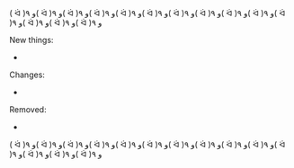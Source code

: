 ( ᐛ )و ٩( ᐛ )و ٩( ᐛ )و ٩( ᐛ )و ٩( ᐛ )و ٩( ᐛ )و ٩( ᐛ )و ٩( ᐛ )و ٩( ᐛ )و ٩( ᐛ )و ٩( ᐛ )و ٩( ᐛ )و ٩( ᐛ )و ٩( ᐛ )و ٩

New things:

- 

Changes:

- 

Removed:

-

( ᐛ )و ٩( ᐛ )و ٩( ᐛ )و ٩( ᐛ )و ٩( ᐛ )و ٩( ᐛ )و ٩( ᐛ )و ٩( ᐛ )و ٩( ᐛ )و ٩( ᐛ )و ٩( ᐛ )و ٩( ᐛ )و ٩( ᐛ )و ٩( ᐛ )و ٩
